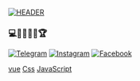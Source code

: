 [![HEADER](https://github.com/Bunyood/Bunyood/blob/main/assets/images.png)](https://github.com/)

### 💻👨🏻‍💻🥇🏆

[![Telegram](https://img.shields.io/badge/-Telegram-044192?style=for-the-plastic&logo=telegram&logoColor=fffff&?logoWidth=80)](https://t.me/Bunyod202)
[![Instagram](https://img.shields.io/badge/-Instagram-044192?style=for-the-plastic&logo=instagram&logoColor=fffff&?logoWidth=80)](https://www.instagram.com/__.bunyod.__2oo2/)
[![Facebook](https://img.shields.io/badge/-Facebook-044192?style=for-the-plastic&logo=facebook&logoColor=fffff&?logoWidth=80)](https://www.facebook.com/profile.php?id=100083037582851)



[vue](https://img.shields.io/badge/-vue-044192?style=for-the-plastic&logo=vue&logoColor=fffff&?logoWidth=50)
[Css](https://img.shields.io/badge/-Css-044192?style=for-the-plastic&logo=Css&logoColor=fffff&?logoWidth=50)
[JavaScript](https://img.shields.io/badge/-JavaScript-044192?style=for-the-plastic&logo=JavaScript&logoColor=fffff&?logoWidth=50)